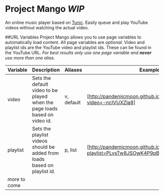 # Project Mango *__WIP__*
An online music player based on [Tunic](http://hoonah.github.io/tunic/). Easily queue and play YouTube videos without watching the actual video.

##URL Variables
Project Mango allows you to use page variables to automatically load content. All page variables are *optional*. Video and playlist ids are the YouTube video and playlist ids. These can be found in the YouTube URL. *For best results only use one page variable and **never** use more than one alias.*

| Variable      | Description                                                                | Aliases    | Example                                                                                   |
| ------------- | -------------------------------------------------------------------------- | ---------- | ----------------------------------------------------------------------------------------- |
| video         | Sets the default video to be played when the page loads based on video id. | v, default | [http://pandemicmoon.github.io/project-mango?video=-ncIVUXZla8]                           |
| playlist      | Sets the playlist videos should be added from loads based on playlist id.  | p, list    | [http://pandemicmoon.github.io/project-mango?playlist=PLvsTw8JSOwK4P9pBJeDqY5XJ71QUr5PXi] |
| more to come  |                                                                            |            |                                                                                           |